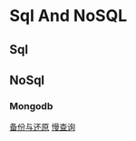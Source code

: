 # Sql And NoSQL

## Sql

## NoSql

### Mongodb

[备份与还原](./NoSql/mongodb/backup_and_restore.md)
[慢查询](./NoSQL/mongodb/slowms.md)
